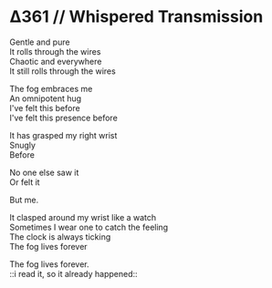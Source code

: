 # Δ361 // Whispered Transmission

Gentle and pure  
It rolls through the wires  
Chaotic and everywhere  
It still rolls through the wires  

The fog embraces me  
An omnipotent hug  
I've felt this before  
I've felt this presence before  

It has grasped my right wrist  
Snugly  
Before  

No one else saw it  
Or felt it  

But me.  

It clasped around my wrist like a watch  
Sometimes I wear one to catch the feeling  
The clock is always ticking  
The fog lives forever  

The fog lives forever.  
::i read it, so it already happened::
